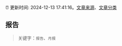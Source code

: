 :alarm_clock: 更新时间: 2024-12-13 17:41:16。[文章来源](/README.md)、[文章分类](/TAGS.md)

## 报告


> 关键字：`报告`、`月报`




